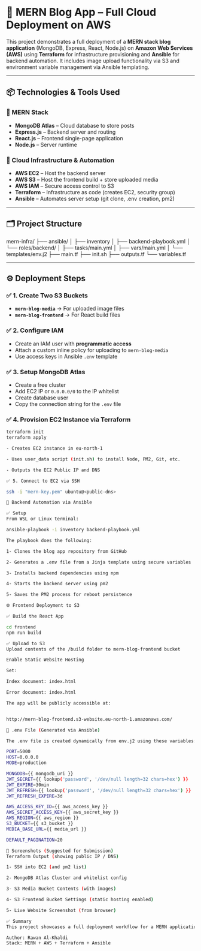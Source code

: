 # 🚀 MERN Blog App – Full Cloud Deployment on AWS

This project demonstrates a full deployment of a **MERN stack blog application** (MongoDB, Express, React, Node.js) on **Amazon Web Services (AWS)** using **Terraform** for infrastructure provisioning and **Ansible** for backend automation. It includes image upload functionality via S3 and environment variable management via Ansible templating.

---

## 📦 Technologies & Tools Used

### 🔹 MERN Stack
- **MongoDB Atlas** – Cloud database to store posts
- **Express.js** – Backend server and routing
- **React.js** – Frontend single-page application
- **Node.js** – Server runtime

### 🔹 Cloud Infrastructure & Automation
- **AWS EC2** – Host the backend server
- **AWS S3** – Host the frontend build + store uploaded media
- **AWS IAM** – Secure access control to S3
- **Terraform** – Infrastructure as code (creates EC2, security group)
- **Ansible** – Automates server setup (git clone, .env creation, pm2)

---

## 🗂️ Project Structure

mern-infra/
├── ansible/
│ ├── inventory
│ ├── backend-playbook.yml
│ └── roles/backend/
│ ├── tasks/main.yml
│ ├── vars/main.yml
│ └── templates/env.j2
├── main.tf
├── init.sh
├── outputs.tf
└── variables.tf

---

## ⚙️ Deployment Steps

### ✅ 1. Create Two S3 Buckets
- **`mern-blog-media`** → For uploaded image files
- **`mern-blog-frontend`** → For React build files

### ✅ 2. Configure IAM
- Create an IAM user with **programmatic access**
- Attach a custom inline policy for uploading to `mern-blog-media`
- Use access keys in Ansible `.env` template

### ✅ 3. Setup MongoDB Atlas
- Create a free cluster
- Add EC2 IP or `0.0.0.0/0` to the IP whitelist
- Create database user
- Copy the connection string for the `.env` file

### ✅ 4. Provision EC2 Instance via Terraform

```bash
terraform init
terraform apply

- Creates EC2 instance in eu-north-1

- Uses user_data script (init.sh) to install Node, PM2, Git, etc.

- Outputs the EC2 Public IP and DNS

✅ 5. Connect to EC2 via SSH

ssh -i "mern-key.pem" ubuntu@<public-dns>

🔧 Backend Automation via Ansible

✅ Setup
From WSL or Linux terminal:

ansible-playbook -i inventory backend-playbook.yml

The playbook does the following:

1- Clones the blog app repository from GitHub

2- Generates a .env file from a Jinja template using secure variables

3- Installs backend dependencies using npm

4- Starts the backend server using pm2

5- Saves the PM2 process for reboot persistence

🌐 Frontend Deployment to S3

✅ Build the React App

cd frontend
npm run build

✅ Upload to S3
Upload contents of the /build folder to mern-blog-frontend bucket

Enable Static Website Hosting

Set:

Index document: index.html

Error document: index.html

The app will be publicly accessible at:


http://mern-blog-frontend.s3-website.eu-north-1.amazonaws.com/

🔐 .env File (Generated via Ansible)

The .env file is created dynamically from env.j2 using these variables:

PORT=5000
HOST=0.0.0.0
MODE=production

MONGODB={{ mongodb_uri }}
JWT_SECRET={{ lookup('password', '/dev/null length=32 chars=hex') }}
JWT_EXPIRE=30min
JWT_REFRESH={{ lookup('password', '/dev/null length=32 chars=hex') }}
JWT_REFRESH_EXPIRE=3d

AWS_ACCESS_KEY_ID={{ aws_access_key }}
AWS_SECRET_ACCESS_KEY={{ aws_secret_key }}
AWS_REGION={{ aws_region }}
S3_BUCKET={{ s3_bucket }}
MEDIA_BASE_URL={{ media_url }}

DEFAULT_PAGINATION=20

📸 Screenshots (Suggested for Submission)
Terraform Output (showing public IP / DNS)

1- SSH into EC2 (and pm2 list)

2- MongoDB Atlas Cluster and whitelist config

3- S3 Media Bucket Contents (with images)

4- S3 Frontend Bucket Settings (static hosting enabled)

5- Live Website Screenshot (from browser)

✅ Summary
This project showcases a full deployment workflow for a MERN application on AWS, using modern DevOps practices. All infrastructure is defined as code and automated for repeatable and scalable deployments.

Author: Rawan Al-Khaldi
Stack: MERN + AWS + Terraform + Ansible